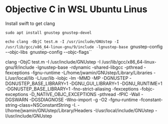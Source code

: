 # Objective C in WSL Ubuntu Linus

Install swift to get clang

`sudo apt install gnustep gnustep-devel`

`echo clang -ObjC test.m -I /usr/include/GNUstep -I /usr/lib/gcc/x86_64-linux-gnu/9/include -lgnustep-base
 `gnustep-config --objc-libs` `gnustep-config --objc-flags``

clang -ObjC test.m -I /usr/include/GNUstep -I /usr/lib/gcc/x86_64-linux-gnu/9/include -lgnustep-base -rdynamic -shared-libgcc -pthread -fexceptions -fgnu-runtime -L/home/jwamin/GNUstep/Library/Libraries -L/usr/local/lib -L/usr/lib -lobjc -lm -MMD -MP -DGNUSTEP -DGNUSTEP_BASE_LIBRARY=1 -DGNU_GUI_LIBRARY=1 -DGNU_RUNTIME=1 -DGNUSTEP_BASE_LIBRARY=1 -fno-strict-aliasing -fexceptions -fobjc-exceptions -D_NATIVE_OBJC_EXCEPTIONS -pthread -fPIC -Wall -DGSWARN -DGSDIAGNOSE -Wno-import -g -O2 -fgnu-runtime -fconstant-string-class=NSConstantString -I. -I/home/jwamin/GNUstep/Library/Headers -I/usr/local/include/GNUstep -I/usr/include/GNUstep
